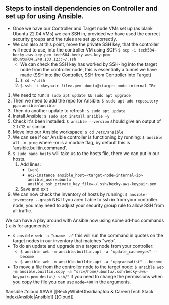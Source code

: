 ## Steps to install dependencies on Controller and set up for using Ansible.
- Once we have our Controller and Target node VMs set up (as blank Ubuntu 22.04 VMs) we can SSH in, provided we have used the correct security groups and the rules are set up correctly.
- We can also at this point, move the private SSH key, that the controller will need to use, into the controller VM using SCP: `$ scp -i tech504-becky-aws-key.pem tech504-becky-aws-key.pem ubuntu@34.248.133.123:~/.ssh` 
	- We can check the SSH key has worked by SSH-ing into the target node from the controller node, this is essentially a tunnel we have made (SSH into the Controller, SSH from Controller into Target)
	1. `$ cd ~/.ssh`
	2. `$ ssh -i <keypair-file>.pem ubuntu@<target-node-internal-IP>`

1. We need to run: `$ sudo apt update && sudo apt upgrade`
2. Then we need to add the repo for Ansible: `$ sudo apt-add-repository ppa:ansible/ansible`
3. Then do another update to refresh: `$ sudo apt update`
4. Install Ansible: `$ sudo apt install ansible -y`
5. Check it's been installed: `$ ansible --version` should give an output of 2.17.12 or similar
6. Move into our Ansible workspace: `$ cd /etc/ansible`
7. We can see if our Ansible controller is functioning by running: `$ ansible all -m ping` where -m is a module flag, by default this is 'ansible.builtin.command'.
8. `$ sudo nano hosts` will take us to the hosts file, there we can put in our hosts.
	1. Add lines:
		- `[web]`
		- `ec2-instance ansible_host=<target-node-internal-ip> ansible_user=ubuntu ansible_ssh_private_key_file=~/.ssh/becky-aws-keypair.pem`
	2. Save and exit
9. We can now check the inventory of hosts by running: `$ ansible-inventory --graph`
NB: If you aren't able to ssh in from your controller node, you may need to adjust your security group rule to allow SSH from all traffic.

We can have a play around with Ansible now using some ad-hoc commands (-a is for arguments):
- `$ ansible web -a "uname -a"` this will run the command in quotes on the target nodes in our inventory that matches "web". 
- To do an update and upgrade on a target node from your controller:
	- `$ ansible web -m ansible.builtin.apt -a "update_cache=yes" --become`
	- `$ ansible web -m ansible.buildin.apt -a "upgrade=dist" --become`
- To move a file from the controller node to the target node: `$ ansible web -m ansible.builtin.copy -a "src=/home/ubuntu/.ssh/becky-aws-keypair.pem dest=~/.ssh/"` if you need to change the permissions when you copy the file you can use `mode=400` in the arguments. 




#ansible #cloud #AWS [[BeckyWhiteObsidian/Job & Career/Tech Stack Index/Ansible|Ansible]] [[Cloud]] 